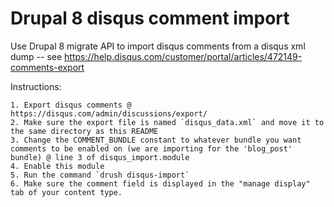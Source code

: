 # Drupal 8 disqus comment import

Use Drupal 8 migrate API to import disqus comments from a disqus xml dump -- see https://help.disqus.com/customer/portal/articles/472149-comments-export

Instructions:

    1. Export disqus comments @ https://disqus.com/admin/discussions/export/
    2. Make sure the export file is named `disqus_data.xml` and move it to the same directory as this README
    3. Change the COMMENT_BUNDLE constant to whatever bundle you want comments to be enabled on (we are importing for the 'blog_post' bundle) @ line 3 of disqus_import.module
    4. Enable this module
    5. Run the command `drush disqus-import`
    6. Make sure the comment field is displayed in the "manage display" tab of your content type.